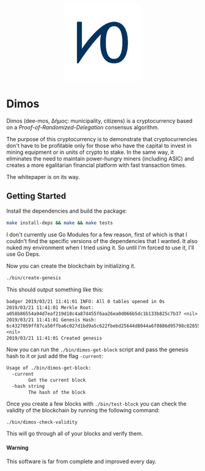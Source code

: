 <p align="center">
  <img src="/images/logo-small.png" alt="Logo of the Dimos project"
    title="Logo of the Dimos project" width="200" height="200">
</p>

# Dimos

Dimos (dee-mos, Δήμος: municipality, citizens) is a cryptocurrency based on a *Proof-of-Randomized-Delegation* consensus algorithm.

The purpose of this cryptocurrency is to demonstrate that cryptocurrencies don't have to be profitable only for those who have the capital to invest in mining equipment or in units of crypto to stake. In the same way, it eliminates the need to maintain power-hungry miners (including ASIC) and creates a more egalitarian financial platform with fast transaction times.

The whitepaper is on its way.

## Getting Started

Install the dependencies and build the package:

``` sh
make install-deps && make && make tests
```

I don't currently use Go Modules for a few reason, first of which is that I couldn't find the specific versions of the dependencies that I wanted. It also nuked my environment when I tried using it. So until I'm forced to use it, I'll use Go Deps.

Now you can create the blockchain by initializing it.

``` sh
./bin/create-genesis
```

This should output something like this:

```
badger 2019/03/21 11:41:01 INFO: All 0 tables opened in 0s
2019/03/21 11:41:01 Merkle Root: a058b86554a94d7eaf219d18c4a87d455f6aa26ea0d066b5dc1b133b825c7b37 <nil>
2019/03/21 11:41:01 Genesis Hash: 6c4327059ff87ca50ffba6c027d1bd9a5c622fbebd25644d8044a6f0886d95798c82855523fd2e3583f7df89fd880f13cb906c0d59a6d0845abb8d3312dbaa96 <nil>
2019/03/21 11:41:01 Created genesis
```

Now you can run the `./bin/dimos-get-block` script and pass the genesis hash to it or just add the flag `-current`:

```
Usage of ./bin/dimos-get-block:
  -current
        Get the current block
  -hash string
        The hash of the block
```

Once you create a few blocks with `./bin/test-block` you can check the validity of the blockchain by running the following command:

``` sh
./bin/dimos-check-validity
```

This will go through all of your blocks and verify them.

#### Warning

This software is far from complete and improved every day.
